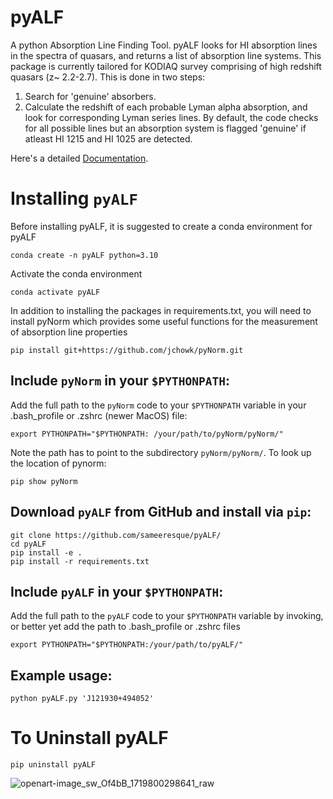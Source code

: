 # pyALF
A python Absorption Line Finding Tool. pyALF looks for HI absorption lines in the spectra of quasars, and returns a list of absorption line systems. This package is currently tailored for KODIAQ survey comprising of high redshift quasars (z~ 2.2-2.7). This is done in two steps:

1. Search for 'genuine' absorbers.
2. Calculate the redshift of each probable Lyman alpha absorption, and look for corresponding Lyman series lines. By default, the code checks for all possible lines but an absorption system is flagged 'genuine' if atleast HI 1215 and HI 1025 are detected.

Here's a detailed <a href="https://pyalf.readthedocs.io/en/latest/" title="Documentation">Documentation</a>.

# Installing `pyALF`

Before installing pyALF, it is suggested to create a conda environment for pyALF
```
conda create -n pyALF python=3.10
```
Activate the conda environment
```
conda activate pyALF
```
In addition to installing the packages in requirements.txt, you will need to install pyNorm which provides some useful functions for the measurement of absorption line properties 
```
pip install git+https://github.com/jchowk/pyNorm.git
```
## **Include `pyNorm` in your `$PYTHONPATH`:**

Add the full path to the `pyNorm` code to your `$PYTHONPATH` variable in your .bash_profile or .zshrc (newer MacOS) file:

```
export PYTHONPATH="$PYTHONPATH: /your/path/to/pyNorm/pyNorm/"
```

Note the path has to point to the subdirectory `pyNorm/pyNorm/`. 
To look up the location of pynorm:

```
pip show pyNorm
```

## **Download `pyALF` from GitHub and install via `pip`:**

```
git clone https://github.com/sameeresque/pyALF/
cd pyALF
pip install -e .
pip install -r requirements.txt
```

## **Include `pyALF` in your `$PYTHONPATH`:**

Add the full path to the `pyALF` code to your `$PYTHONPATH` variable by invoking, or better yet add the path to .bash_profile or .zshrc files

```
export PYTHONPATH="$PYTHONPATH:/your/path/to/pyALF/"
```

## **Example usage:**

```
python pyALF.py 'J121930+494052'
```

# **To Uninstall pyALF**

```
pip uninstall pyALF
```

![openart-image_sw_Of4bB_1719800298641_raw](https://github.com/sameeresque/pyALF/assets/16863470/34cfa66d-bcb2-4582-b177-bca7de52c2ba)
